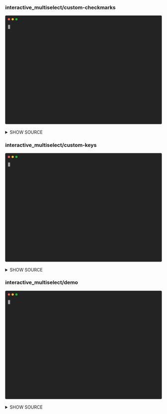 ### interactive_multiselect/custom-checkmarks

![Animation](https://raw.githubusercontent.com/pterm/pterm/master/_examples/interactive_multiselect/custom-checkmarks/animation.svg)

<details>

<summary>SHOW SOURCE</summary>

```go
package main

import (
	"fmt"

	"atomicgo.dev/keyboard/keys"

	"github.com/pterm/pterm"
)

func main() {
	var options []string

	for i := 0; i < 5; i++ {
		options = append(options, fmt.Sprintf("Option %d", i))
	}

	printer := pterm.DefaultInteractiveMultiselect.WithOptions(options)
	printer.Filter = false
	printer.KeyConfirm = keys.Enter
	printer.KeySelect = keys.Space
	printer.Checkmark = pterm.Checkmark{Checked: "+", Unchecked: "-"}
	selectedOptions, _ := printer.Show()
	pterm.Info.Printfln("Selected options: %s", pterm.Green(selectedOptions))
}

```

</details>

### interactive_multiselect/custom-keys

![Animation](https://raw.githubusercontent.com/pterm/pterm/master/_examples/interactive_multiselect/custom-keys/animation.svg)

<details>

<summary>SHOW SOURCE</summary>

```go
package main

import (
	"fmt"

	"atomicgo.dev/keyboard/keys"
	"github.com/pterm/pterm"
)

func main() {
	var options []string

	for i := 0; i < 5; i++ {
		options = append(options, fmt.Sprintf("Option %d", i))
	}

	printer := pterm.DefaultInteractiveMultiselect.WithOptions(options)
	printer.Filter = false
	printer.KeyConfirm = keys.Enter
	printer.KeySelect = keys.Space
	selectedOptions, _ := printer.Show()
	pterm.Info.Printfln("Selected options: %s", pterm.Green(selectedOptions))
}

```

</details>

### interactive_multiselect/demo

![Animation](https://raw.githubusercontent.com/pterm/pterm/master/_examples/interactive_multiselect/demo/animation.svg)

<details>

<summary>SHOW SOURCE</summary>

```go
package main

import (
	"fmt"

	"github.com/pterm/pterm"
)

func main() {
	var options []string

	for i := 0; i < 100; i++ {
		options = append(options, fmt.Sprintf("Option %d", i))
	}

	for i := 0; i < 5; i++ {
		options = append(options, fmt.Sprintf("You can use fuzzy searching (%d)", i))
	}

	selectedOptions, _ := pterm.DefaultInteractiveMultiselect.WithOptions(options).Show()
	pterm.Info.Printfln("Selected options: %s", pterm.Green(selectedOptions))
}

```

</details>

